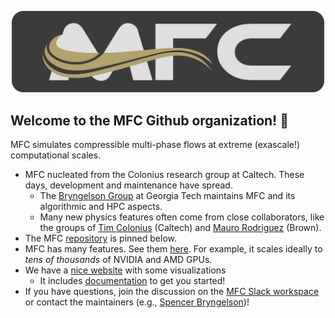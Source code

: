 <p align="center">
  <img src="banner.png" alt="MFC Banner" width="500"/></center>
</p>

## Welcome to the MFC Github organization! 👋

MFC simulates compressible multi-phase flows at extreme (exascale!) computational scales.
* MFC nucleated from the Colonius research group at Caltech.
These days, development and maintenance have spread. 
  * The  <a href="https://comp-physics.group">Bryngelson Group</a> at Georgia Tech maintains MFC and its algorithmic and HPC aspects.
  * Many new physics features often come from close collaborators, like the groups of <a href="https://colonius.caltech.edu/">Tim Colonius</a> (Caltech) and <a href="https://vivo.brown.edu/display/mrodri97">Mauro Rodriguez</a> (Brown).
* The MFC [repository](https://github.com/MFlowCode/MFC) is pinned below.
* MFC has many features. See them [here](https://github.com/MFlowCode/MFC/blob/master/README.md#what-else-can-this-thing-do). For example, it scales ideally to _tens of thousands_ of NVIDIA and AMD GPUs.
* We have a [nice website](https://mflowcode.github.io/documentation/index.html) with some visualizations
  * It includes [documentation](https://mflowcode.github.io/) to get you started!
* If you have questions, join the discussion on the [MFC Slack workspace](https://join.slack.com/t/mflowcode/shared_invite/zt-y75wibvk-g~zztjknjYkK1hFgCuJxVw) or contact the maintainers (e.g., [Spencer Bryngelson](mailto:shb@gatech.edu))!
